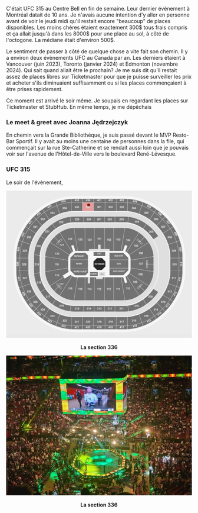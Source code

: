 C'était UFC 315 au Centre Bell en fin de semaine. Leur dernier évènement à Montréal datait de 10 ans. Je n'avais aucune intention d'y aller en personne avant de voir le jeudi midi qu'il restait encore "beaucoup" de places disponibles. Les moins chères étaient exactement 300$ tous frais compris et ça allait jusqu'à dans les 8000$ pour une place au sol, à côté de l'octogone. La médiane était d'environ 500$.

Le sentiment de passer à côté de quelque chose a vite fait son chemin. Il y a environ deux évènements UFC au Canada par an. Les derniers étaient à Vancouver (juin 2023), Toronto (janvier 2024) et Edmonton (novembre 2024). Qui sait quand allait être le prochain? Je me suis dit qu'il restait assez de places libres sur Ticketmaster pour que je puisse surveiller les prix et acheter s'ils diminuaient suffisamment ou si les places commençaient à être prises rapidement.

Ce moment est arrivé le soir même. Je soupais en regardant les places sur Ticketmaster et StubHub. En même temps, je me dépêchais 

### Le meet & greet avec Joanna Jędrzejczyk
En chemin vers la Grande Bibliothèque, je suis passé devant le MVP Resto-Bar Sportif. Il y avait au moins une centaine de personnes dans la file, qui commençait sur la rue Ste-Catherine et se rendait aussi loin que je pouvais voir sur l'avenue de l'Hôtel-de-Ville vers le boulevard René-Lévesque.

### UFC 315
Le soir de l'évènement,

![At the airport](/assets/2025/05/20250510_ufc315/octagon.png)
<p align="center"><b>La section 336</b></p>

![At the airport](/assets/2025/05/20250510_ufc315/jdm_walkout.jpg)
<p align="center"><b>La section 336</b></p>
